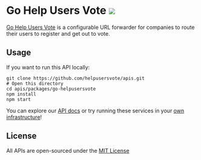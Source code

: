 <h1>
  Go Help Users Vote <a href="https://travis-ci.org/helpusersvote/apis"><img src="https://travis-ci.org/helpusersvote/apis.svg?branch=master" /></a>
</h1>

[Go Help Users Vote](https://go.helpusersvote.com) is a configurable URL forwarder for companies to route their users to register and get out to vote.

## Usage

If you want to run this API locally:

```
git clone https://github.com/helpusersvote/apis.git
# Open this directory
cd apis/packages/go-helpusersvote
npm install
npm start
```

You can explore our [API docs](https://helpusersvote.com/docs/api) or try running these services in your [own infrastructure](https://github.com/helpusersvote/terraform-kubernetes-helpusersvote)!

## License

All APIs are open-sourced under the [MIT License](https://github.com/helpusersvote/apis/blob/master/license)